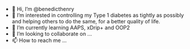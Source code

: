 - 👋 Hi, I’m @benedicthenry
- 👀 I’m interested in controlling my Type 1 diabetes as tightly as possibly and helping others to do the same, for a better quality of life. 
- 🌱 I’m currently learning AAPS, xDrip+ and OOP2
- 💞️ I’m looking to collaborate on ...
- 📫 How to reach me ...

<!---
benedicthenry/benedicthenry is a ✨ special ✨ repository because its `README.md` (this file) appears on your GitHub profile.
You can click the Preview link to take a look at your changes.
--->
